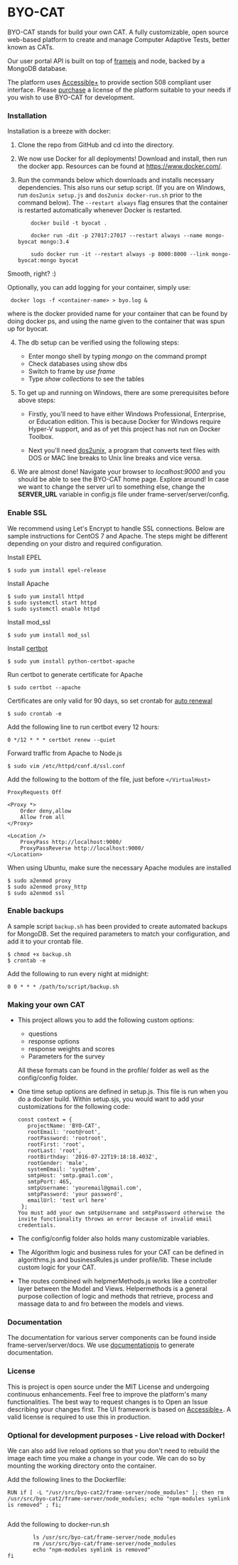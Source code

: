 # BYO-CAT
BYO-CAT stands for build your own CAT. A fully customizable, open source web-based platform to create and manage Computer Adaptive Tests, better known as CATs.

Our user portal API is built on top of [framejs](https://github.com/jedireza/frame) and node, backed by a MongoDB database.

The platform uses [Accessible+](http://www.accessible-template.com/) to provide section 508 compliant user interface. Please [purchase](http://www.accessible-template.com/purchase.html) a license of the platform suitable to your needs if you wish to use BYO-CAT for development.

### Installation

Installation is a breeze with docker:
       
1. Clone the repo from GitHub and cd into the directory.
       
2. We now use Docker for all deployments! Download and install, then run the docker app. Resources can be found at https://www.docker.com/.
       
3. Run the commands below which downloads and installs necessary dependencies. This also runs our setup script. (If you are on Windows, run `dos2unix setup.js` and `dos2unix docker-run.sh` prior to the command below). The `--restart always` flag ensures that the container is restarted automatically whenever Docker is restarted.

	```
		docker build -t byocat .

		docker run -dit -p 27017:27017 --restart always --name mongo-byocat mongo:3.4

		sudo docker run -it --restart always -p 8000:8000 --link mongo-byocat:mongo byocat
	```

Smooth, right? :)

 Optionally, you can add logging for your container, simply use:
    
  ``` 
   docker logs -f <container-name> > byo.log & 
   ```       
    
where <container-name> is the docker provided name for your container that can be found by doing docker ps, and using the name given to the container that was spun up for byocat.
       
4. The db setup can be verified using the following steps:
       
 	 - Enter mongo shell by typing *mongo* on the command prompt
	 - Check databases using show dbs
	 - Switch to frame by *use frame*
	 - Type *show collections* to see the tables
              
5. To get up and running on Windows, there are some prerequisites before above steps:
 
 	- Firstly, you'll need to have either Windows Professional, Enterprise, or Education edition. This is because Docker for Windows require Hyper-V support, and as of yet this project has not run on Docker Toolbox. 
       
 	- Next you'll need [dos2unix](https://sourceforge.net/projects/dos2unix/ "dos2unix"), a program that converts text files with DOS or MAC line breaks to Unix line breaks and vice versa.  

6. We are almost done! Navigate your browser to *localhost:9000* and you should be able to see the BYO-CAT home page. Explore around!
In case we want to change the server url to something else, change the **SERVER_URL** variable in config.js file under frame-server/server/config.

### Enable SSL

We recommend using Let's Encrypt to handle SSL connections. Below are sample instructions for CentOS 7 and Apache. The steps might be different depending on your distro and required configuration.

Install EPEL

```$ sudo yum install epel-release```

Install Apache

```
$ sudo yum install httpd
$ sudo systemctl start httpd
$ sudo systemctl enable httpd
```

Install mod_ssl

```$ sudo yum install mod_ssl```

Install [certbot](https://certbot.eff.org/#centosrhel7-apache)

```$ sudo yum install python-certbot-apache```

Run certbot to generate certificate for Apache

```$ sudo certbot --apache```

Certificates are only valid for 90 days, so set crontab for [auto renewal](https://certbot.eff.org/docs/using.html#renewal)

```$ sudo crontab -e```

Add the following line to run certbot every 12 hours:

```0 */12 * * * certbot renew --quiet```

Forward traffic from Apache to Node.js

```$ sudo vim /etc/httpd/conf.d/ssl.conf```

Add the following to the bottom of the file, just before `</VirtualHost>`

```
ProxyRequests Off

<Proxy *>
    Order deny,allow
    Allow from all
</Proxy>

<Location />
    ProxyPass http://localhost:9000/
    ProxyPassReverse http://localhost:9000/
</Location>
```

When using Ubuntu, make sure the necessary Apache modules are installed

```
$ sudo a2enmod proxy
$ sudo a2enmod proxy_http
$ sudo a2enmod ssl
```

### Enable backups

A sample script `backup.sh` has been provided to create automated backups for MongoDB. Set the required parameters to match your configuration, and add it to your crontab file.

```
$ chmod +x backup.sh
$ crontab -e
```

Add the following to run every night at midnight:

```
0 0 * * * /path/to/script/backup.sh
```

### Making your own CAT

- This project allows you to add the following custom options:
	- questions
	- response options
	- response weights and scores
	- Parameters for the survey
  
  All these formats can be found in the profile/ folder as well as the config/config folder.

- One time setup options are defined in setup.js. This file is run when you do a docker build. Within setup.sjs, you would want to add your customizations for the following code:
    ```
    const context = {
       projectName: 'BYO-CAT',
       rootEmail: 'root@root',
       rootPassword: 'rootroot',
       rootFirst: 'root',
       rootLast: 'root',
       rootBirthday: '2016-07-22T19:18:18.403Z',
       rootGender: 'male',
       systemEmail: 'sys@tem',
       smtpHost: 'smtp.gmail.com',
       smtpPort: 465,
       smtpUsername: 'youremail@gmail.com',
       smtpPassword: 'your password',
       emailUrl: 'test url here'
     };
   You must add your own smtpUsername and smtpPassword otherwise the invite functionality throws an error because of invalid email credentials.

- The config/config folder also holds many customizable variables.
- The Algorithm logic and business rules for your CAT can be defined in algorithms.js and businessRules.js under profile/lib. These include custom logic for your CAT.

- The routes combined wih helpmerMethods.js works like a controller layer between the Model and Views. Helpermethods is a general purpose collection of logic and methods that retrieve, process and massage data to and fro between the models and views.

### Documentation
The documentation for various server components can be found inside frame-server/server/docs. We use [documentationjs](https://github.com/documentationjs) to generate documentation. 

### License

This is project is open source under the MIT License and undergoing continuous enhancements. Feel free to improve the platform's many functionalities. The best way to request changes is to Open an Issue describing your changes first.
The UI framework is based on [Accessible+](http://www.accessible-template.com/). A valid license is required to use this in production.

### Optional for development purposes - Live reload with Docker!
We can also add live reload options so that you don't need to rebuild the image each time you make a change in your code. We can do so by mounting the working directory onto the container.

Add the following lines to the Dockerfile:

```RUN if [ -L "/usr/src/byo-cat2/frame-server/node_modules" ]; then rm /usr/src/byo-cat2/frame-server/node_modules; echo "npm-modules symlink is removed" ; fi;```

```RUN if [ -d "/usr/src/byo-cat2/frame-server/node_modules" ]; then rm -rf /usr/src/byo-cat2/frame-server/node_modules; echo "npm-modules symlink is removed" ; fi;
```
Add the following to docker-run.sh
	
```if [ -L "/usr/src/byo-cat/frame-server/node_modules" ]; then
	    ls /usr/src/byo-cat/frame-server/node_modules
	    rm /usr/src/byo-cat/frame-server/node_modules
	    echo "npm-modules symlink is removed"
fi
```
